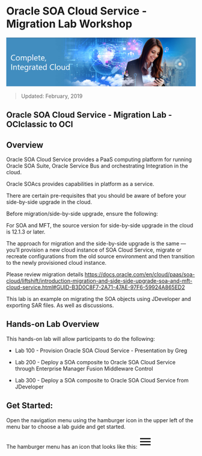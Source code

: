# Oracle SOA Cloud Service - Migration Lab Workshop

![](images/j2c-logo.png)

> Updated: February, 2019

## Oracle SOA Cloud Service - Migration Lab - OCIclassic to OCI

## Overview

Oracle SOA Cloud Service provides a PaaS computing platform for running Oracle SOA Suite, Oracle Service Bus and orchestrating Integration in the cloud.

Oracle SOAcs provides capabilities in platform as a service.

There are certain pre-requisites that you should be aware of before your side-by-side upgrade in the cloud.

Before migration/side-by-side upgrade, ensure the following:

For SOA and MFT, the source version for side-by-side upgrade in the cloud is 12.1.3 or later.

The approach for migration and the side-by-side upgrade is the same — you’ll provision a new cloud instance of SOA Cloud Service, migrate or recreate configurations from the old source environment and then transition to the newly provisioned cloud instance.

Please review migration details https://docs.oracle.com/en/cloud/paas/soa-cloud/liftshift/introduction-migration-and-side-side-upgrade-soa-and-mft-cloud-service.html#GUID-B3D0C8F7-2A71-47AE-97F6-59924A865ED2

This lab is an example on migrating the SOA objects using JDeveloper and exporting SAR files. As well as discussions.

## Hands-on Lab Overview

This hands-on lab will allow participants to do the following:

- Lab 100 - Provision Oracle SOA Cloud Service - Presentation by Greg

- Lab 200 - Deploy a SOA composite to Oracle SOA Cloud Service through Enterprise Manager Fusion Middleware Control

- Lab 300 - Deploy a SOA composite to Oracle SOA Cloud Service from JDeveloper

## Get Started: 

Open the navigation menu using the hamburger icon in the upper left of the menu bar to choose a lab guide and get started.

The hamburger menu has an icon that looks like this: <img src="images/menu.svg">
